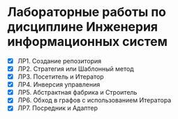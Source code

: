 # Лабораторные работы по дисциплине Инженерия информационных систем

- [x] ЛР1. Создание репозитория
- [x] ЛР2. Стратегия или Шаблонный метод
- [x] ЛР3. Посетитель и Итератор
- [x] ЛР4. Инверсия управления
- [x] ЛР5. Абстрактная фабрика и Строитель
- [x] ЛР6. Обход в графов с использованием Итератора
- [x] ЛР7. Посредник и Адаптер